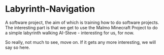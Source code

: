# Labyrinth-Navigation

A software project, the aim of which is training how to do software projects.
The interesting part is that we get to use the Malmo Minecraft Project to do a simple labyrinth walking AI-Steve - interesting for us, for now.

So really, not much to see, move on. If it gets any more interesting, we will say so here.

